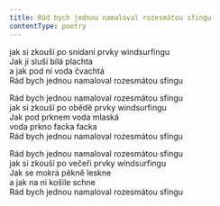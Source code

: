 ```yaml
---
title: Rád bych jednou namaloval rozesmátou sfingu
contentType: poetry
---
```


<section>

jak si zkouší po snídani prvky windsurfingu  
Jak jí sluší bílá plachta  
a jak pod ní voda čvachtá  
Rád bych jednou namaloval rozesmátou sfingu

Rád bych jednou namaloval rozesmátou sfingu  
jak si zkouší po obědě prvky windsurfingu  
Jak pod prknem voda mlaská  
voda prkno facka facka  
Rád bych jednou namaloval rozesmátou sfingu

Rád bych jednou namaloval rozesmátou sfingu  
jak si zkouší po večeři prvky windsurfingu  
Jak se mokrá pěkně leskne  
a jak na ni košile schne  
Rád bych jednou namaloval rozesmátou sfingu

</section>
